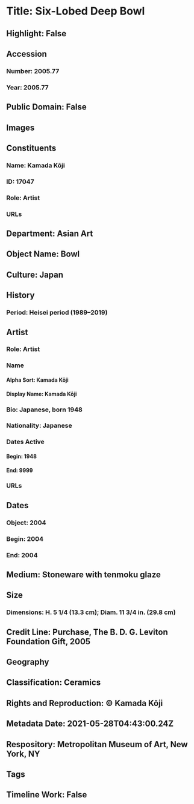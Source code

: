 # Title: Six-Lobed Deep Bowl
## Highlight: False
## Accession
### Number: 2005.77
### Year: 2005.77
## Public Domain: False
## Images
## Constituents
### Name: Kamada Kōji
### ID: 17047
### Role: Artist
### URLs
## Department: Asian Art
## Object Name: Bowl
## Culture: Japan
## History
### Period: Heisei period (1989–2019)
## Artist
### Role: Artist
### Name
#### Alpha Sort: Kamada Kōji
#### Display Name: Kamada Kōji
### Bio: Japanese, born 1948
### Nationality: Japanese
### Dates Active
#### Begin: 1948
#### End: 9999
### URLs
## Dates
### Object: 2004
### Begin: 2004
### End: 2004
## Medium: Stoneware with tenmoku glaze
## Size
### Dimensions: H. 5 1/4 (13.3 cm); Diam. 11 3/4 in. (29.8 cm)
## Credit Line: Purchase, The B. D. G. Leviton Foundation Gift, 2005
## Geography
## Classification: Ceramics
## Rights and Reproduction: © Kamada Kōji
## Metadata Date: 2021-05-28T04:43:00.24Z
## Respository: Metropolitan Museum of Art, New York, NY
## Tags
## Timeline Work: False
